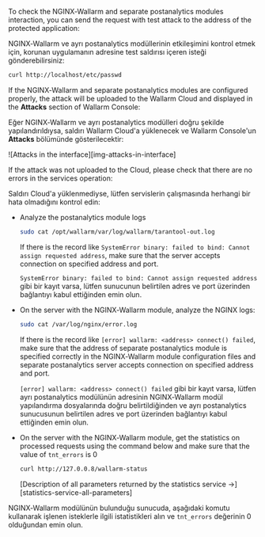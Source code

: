 To check the NGINX‑Wallarm and separate postanalytics modules interaction, you can send the request with test attack to the address of the protected application:

NGINX‑Wallarm ve ayrı postanalytics modüllerinin etkileşimini kontrol etmek için, korunan uygulamanın adresine test saldırısı içeren isteği gönderebilirsiniz:

```bash
curl http://localhost/etc/passwd
```

If the NGINX‑Wallarm and separate postanalytics modules are configured properly, the attack will be uploaded to the Wallarm Cloud and displayed in the **Attacks** section of Wallarm Console:

Eğer NGINX‑Wallarm ve ayrı postanalytics modülleri doğru şekilde yapılandırıldıysa, saldırı Wallarm Cloud'a yüklenecek ve Wallarm Console'un **Attacks** bölümünde gösterilecektir:

![Attacks in the interface][img-attacks-in-interface]

If the attack was not uploaded to the Cloud, please check that there are no errors in the services operation:

Saldırı Cloud'a yüklenmediyse, lütfen servislerin çalışmasında herhangi bir hata olmadığını kontrol edin:

* Analyze the postanalytics module logs

    ```bash
    sudo cat /opt/wallarm/var/log/wallarm/tarantool-out.log
    ```

    If there is the record like `SystemError binary: failed to bind: Cannot assign requested address`, make sure that the server accepts connection on specified address and port.
    
    `SystemError binary: failed to bind: Cannot assign requested address` gibi bir kayıt varsa, lütfen sunucunun belirtilen adres ve port üzerinden bağlantıyı kabul ettiğinden emin olun.
* On the server with the NGINX‑Wallarm module, analyze the NGINX logs:

    ```bash
    sudo cat /var/log/nginx/error.log
    ```

    If there is the record like `[error] wallarm: <address> connect() failed`, make sure that the address of separate postanalytics module is specified correctly in the NGINX‑Wallarm module configuration files and separate postanalytics server accepts connection on specified address and port.
    
    `[error] wallarm: <address> connect() failed` gibi bir kayıt varsa, lütfen ayrı postanalytics modülünün adresinin NGINX‑Wallarm modül yapılandırma dosyalarında doğru belirtildiğinden ve ayrı postanalytics sunucusunun belirtilen adres ve port üzerinden bağlantıyı kabul ettiğinden emin olun.
* On the server with the NGINX‑Wallarm module, get the statistics on processed requests using the command below and make sure that the value of `tnt_errors` is 0

    ```bash
    curl http://127.0.0.8/wallarm-status
    ```

    [Description of all parameters returned by the statistics service →][statistics-service-all-parameters] 

NGINX‑Wallarm modülünün bulunduğu sunucuda, aşağıdaki komutu kullanarak işlenen isteklerle ilgili istatistikleri alın ve `tnt_errors` değerinin 0 olduğundan emin olun.